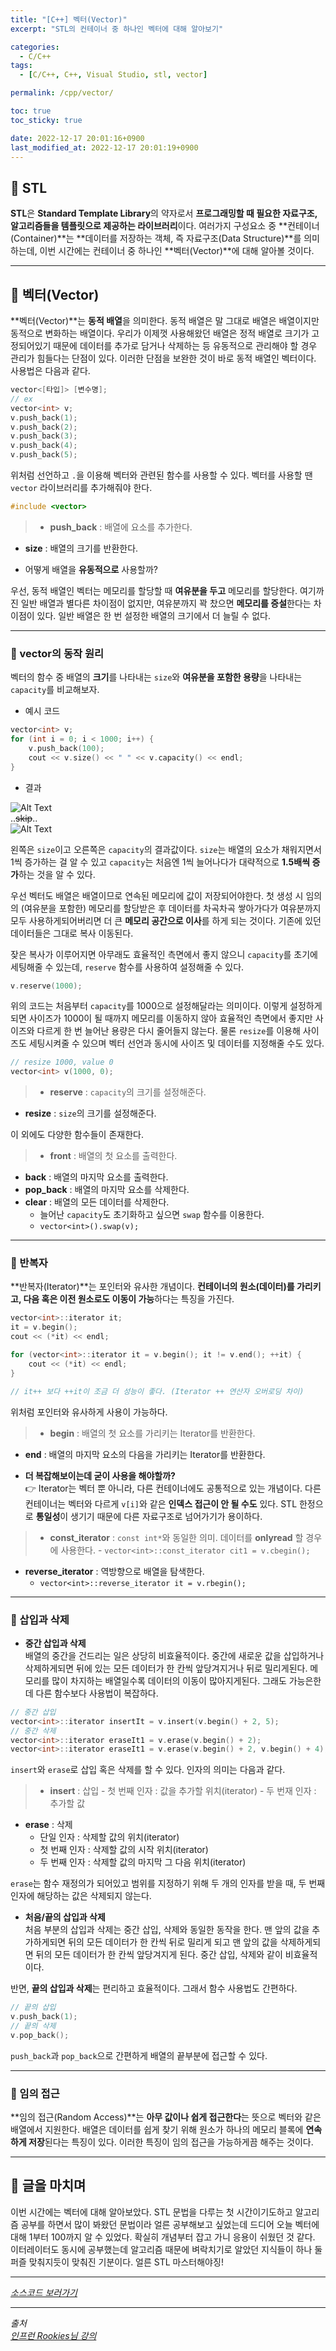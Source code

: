 ```yaml
---
title: "[C++] 벡터(Vector)"
excerpt: "STL의 컨테이너 중 하나인 벡터에 대해 알아보기"

categories:
  - C/C++
tags:
  - [C/C++, C++, Visual Studio, stl, vector]

permalink: /cpp/vector/

toc: true
toc_sticky: true

date: 2022-12-17 20:01:16+0900
last_modified_at: 2022-12-17 20:01:19+0900
---
```


## 👻 STL
**STL**은 **Standard Template Library**의 약자로서 **프로그래밍할 때 필요한 자료구조, 알고리즘들을 템플릿으로 제공하는 라이브러리**이다. 여러가지 구성요소 중 **컨테이너(Container)**는 **데이터를 저장하는 객체, 즉 자료구조(Data Structure)**를 의미하는데, 이번 시간에는 컨테이너 중 하나인 **벡터(Vector)**에 대해 알아볼 것이다.

***

## 👻 벡터(Vector)
**벡터(Vector)**는 **동적 배열**을 의미한다. 동적 배열은 말 그대로 배열은 배열이지만 동적으로 변화하는 배열이다. 우리가 이제껏 사용해왔던 배열은 정적 배열로 크기가 고정되어있기 때문에 데이터를 추가로 담거나 삭제하는 등 유동적으로 관리해야 할 경우 관리가 힘들다는 단점이 있다. 이러한 단점을 보완한 것이 바로 동적 배열인 벡터이다. 사용법은 다음과 같다.

```c++
vector<[타입]> [변수명];
// ex
vector<int> v;
v.push_back(1);
v.push_back(2);
v.push_back(3);
v.push_back(4);
v.push_back(5);
```

위처럼 선언하고 ``` . ```을 이용해 벡터와 관련된 함수를 사용할 수 있다. 벡터를 사용할 땐 ``` vector ``` 라이브러리를 추가해줘야 한다.

```c++
#include <vector>
```

> - **push_back** : 배열에 요소를 추가한다.
- **size** : 배열의 크기를 반환한다.

- 어떻게 배열을 **유동적으로** 사용할까?   

우선, 동적 배열인 벡터는 메모리를 할당할 때 **여유분을 두고** 메모리를 할당한다. 여기까진 일반 배열과 별다른 차이점이 없지만, 여유분까지 꽉 찼으면 **메모리를 증설**한다는 차이점이 있다. 일반 배열은 한 번 설정한 배열의 크기에서 더 늘릴 수 없다.

***

### 🌱 vector의 동작 원리
벡터의 함수 중 배열의 **크기**를 나타내는 ``` size ```와 **여유분을 포함한 용량**을 나타내는 ``` capacity ```를 비교해보자.

- 예시 코드   
```c++
vector<int> v;
for (int i = 0; i < 1000; i++) {
    v.push_back(100);
    cout << v.size() << " " << v.capacity() << endl;
}
```

- 결과   

![Alt Text](/assets/images/posts_img/basics/cpp/STL/vector/size-capacity.PNG)   
..~~skip~~..   
![Alt Text](/assets/images/posts_img/basics/cpp/STL/vector/size-capacity2.PNG)   

왼쪽은 ``` size ```이고 오른쪽은 ``` capacity ```의 결과값이다. ``` size ```는 배열의 요소가 채워지면서 1씩 증가하는 걸 알 수 있고 ``` capacity ```는 처음엔 1씩 늘어나다가 대략적으로 **1.5배씩 증가**하는 것을 알 수 있다.

우선 벡터도 배열은 배열이므로 연속된 메모리에 값이 저장되어야한다. 첫 생성 시 임의의 (여유분을 포함한) 메모리를 할당받은 후 데이터를 차곡차곡 쌓아가다가 여유분까지 모두 사용하게되어버리면 더 큰 **메모리 공간으로 이사**를 하게 되는 것이다. 기존에 있던 데이터들은 그대로 복사 이동된다.

잦은 복사가 이루어지면 아무래도 효율적인 측면에서 좋지 않으니 ``` capacity ```를 초기에 세팅해줄 수 있는데, ``` reserve ``` 함수를 사용하여 설정해줄 수 있다.

```c++
v.reserve(1000);
```

위의 코드는 처음부터 ``` capacity ```를 1000으로 설정해달라는 의미이다. 이렇게 설정하게되면 사이즈가 1000이 될 때까지 메모리를 이동하지 않아 효율적인 측면에서 좋지만 사이즈와 다르게 한 번 늘어난 용량은 다시 줄어들지 않는다. 물론 ``` resize ```를 이용해 사이즈도 세팅시켜줄 수 있으며 벡터 선언과 동시에 사이즈 및 데이터를 지정해줄 수도 있다.

```c++
// resize 1000, value 0
vector<int> v(1000, 0);
```

> - **reserve** : ``` capacity ```의 크기를 설정해준다.
- **resize** : ``` size ```의 크기를 설정해준다.

이 외에도 다양한 함수들이 존재한다.

> - **front** : 배열의 첫 요소를 출력한다.
- **back** : 배열의 마지막 요소를 출력한다.
- **pop_back** : 배열의 마지막 요소를 삭제한다.
- **clear** : 배열의 모든 데이터를 삭제한다.
    - 늘어난 ``` capacity ```도 초기화하고 싶으면 ``` swap ``` 함수를 이용한다.
    - ``` vector<int>().swap(v); ```

***

### 🌱 반복자
**반복자(Iterator)**는 포인터와 유사한 개념이다. **컨테이너의 원소(데이터)를 가리키고, 다음 혹은 이전 원소로도 이동이 가능**하다는 특징을 가진다.

```c++
vector<int>::iterator it;
it = v.begin();
cout << (*it) << endl;

for (vector<int>::iterator it = v.begin(); it != v.end(); ++it) {
    cout << (*it) << endl;
}

// it++ 보다 ++it이 조금 더 성능이 좋다. (Iterator ++ 연산자 오버로딩 차이)
```

위처럼 포인터와 유사하게 사용이 가능하다.

> - **begin** : 배열의 첫 요소를 가리키는 Iterator를 반환한다.
- **end** : 배열의 마지막 요소의 다음을 가리키는 Iterator를 반환한다.

- **더 복잡해보이는데 굳이 사용을 해야할까?**   
👉 Iterator는 벡터 뿐 아니라, 다른 컨테이너에도 공통적으로 있는 개념이다. 다른 컨테이너는 벡터와 다르게 ``` v[i] ```와 같은 **인덱스 접근이 안 될 수도** 있다. STL 한정으로 **통일성**이 생기기 때문에 다른 자료구조로 넘어가기가 용이하다.

> - **const_iterator** : ``` const int* ```와 동일한 의미. 데이터를 **onlyread** 할 경우에 사용한다.
    - ``` vector<int>::const_iterator cit1 = v.cbegin(); ```
- **reverse_iterator** : 역방향으로 배열을 탐색한다.
    - ``` vector<int>::reverse_iterator it = v.rbegin(); ```

***

### 🌱 삽입과 삭제
- **중간 삽입과 삭제**   
배열의 중간을 건드리는 일은 상당히 비효율적이다. 중간에 새로운 값을 삽입하거나 삭제하게되면 뒤에 있는 모든 데이터가 한 칸씩 앞당겨지거나 뒤로 밀리게된다. 메모리를 많이 차지하는 배열일수록 데이터의 이동이 많아지게된다. 그래도 가능은한데 다른 함수보다 사용법이 복잡하다.

```c++
// 중간 삽입
vector<int>::iterator insertIt = v.insert(v.begin() + 2, 5);
// 중간 삭제
vector<int>::iterator eraseIt1 = v.erase(v.begin() + 2);
vector<int>::iterator eraseIt1 = v.erase(v.begin() + 2, v.begin() + 4); // 마지막은 포함 안 됨
```

``` insert ```와 ``` erase ```로 삽입 혹은 삭제를 할 수 있다. 인자의 의미는 다음과 같다.

> - **insert** : 삽입
    - 첫 번째 인자 : 값을 추가할 위치(iterator)
    - 두 번재 인자 : 추가할 값
- **erase** : 삭제
    - 단일 인자 : 삭제할 값의 위치(iterator)
    - 첫 번째 인자 : 삭제할 값의 시작 위치(iterator)
    - 두 번째 인자 : 삭제할 값의 마지막 그 다음 위치(iterator)

``` erase ```는 함수 재정의가 되어있고 범위를 지정하기 위해 두 개의 인자를 받을 때, 두 번째 인자에 해당하는 값은 삭제되지 않는다.

- **처음/끝의 삽입과 삭제**   
처음 부분의 삽입과 삭제는 중간 삽입, 삭제와 동일한 동작을 한다. 맨 앞의 값을 추가하게되면 뒤의 모든 데이터가 한 칸씩 뒤로 밀리게 되고 맨 앞의 값을 삭제하게되면 뒤의 모든 데이터가 한 칸씩 앞당겨지게 된다. 중간 삽입, 삭제와 같이 비효율적이다.

반면, **끝의 삽입과 삭제**는 편리하고 효율적이다. 그래서 함수 사용법도 간편하다.

```c++
// 끝의 삽입
v.push_back(1);
// 끝의 삭제
v.pop_back();
```

``` push_back ```과 ``` pop_back ```으로 간편하게 배열의 끝부분에 접근할 수 있다.

***

### 🌱 임의 접근
**임의 접근(Random Access)**는 **아무 값이나 쉽게 접근한다**는 뜻으로 벡터와 같은 배열에서 지원한다. 배열은 데이터를 쉽게 찾기 위해 원소가 하나의 메모리 블록에 **연속하게 저장**된다는 특징이 있다. 이러한 특징이 임의 접근을 가능하게끔 해주는 것이다.

***

## 👻 글을 마치며
이번 시간에는 벡터에 대해 알아보았다. STL 문법을 다루는 첫 시간이기도하고 알고리즘 공부를 하면서 많이 봐왔던 문법이라 얼른 공부해보고 싶었는데 드디어 오늘 벡터에 대해 1부터 100까지 알 수 있었다. 확실히 개념부터 잡고 가니 응용이 쉬웠던 것 같다. 이터레이터도 동시에 공부했는데 알고리즘 때문에 벼락치기로 알았던 지식들이 하나 둘 퍼즐 맞춰지듯이 맞춰진 기분이다. 얼른 STL 마스터해야징!

***

_[소스코드 보러가기](https://github.com/choi-dan-di/study_cpp/tree/main/STL/vector)_

***

_출처_   
_[인프런 Rookies님 강의](https://inf.run/bje8)_   